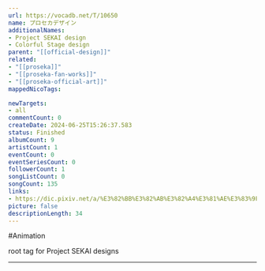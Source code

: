 ```yaml
---
url: https://vocadb.net/T/10650
name: プロセカデザイン
additionalNames: 
- Project SEKAI design
- Colorful Stage design
parent: "[[official-design]]"
related:
- "[[proseka]]"
- "[[proseka-fan-works]]"
- "[[proseka-official-art]]"
mappedNicoTags:

newTargets:
- all
commentCount: 0
createDate: 2024-06-25T15:26:37.583
status: Finished
albumCount: 9
artistCount: 1
eventCount: 0
eventSeriesCount: 0
followerCount: 1
songListCount: 0
songCount: 135
links: 
- https://dic.pixiv.net/a/%E3%82%BB%E3%82%AB%E3%82%A4%E3%81%AE%E3%83%9F%E3%82%AF%E3%81%9F%E3%81%A1
picture: false
descriptionLength: 34
---
```


#Animation

root tag for Project SEKAI designs

---

